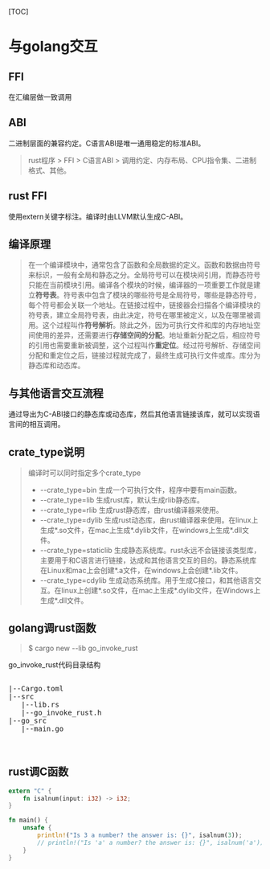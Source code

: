 [TOC]
# 与golang交互

## FFI
在汇编层做一致调用

## ABI
二进制层面的兼容约定。C语言ABI是唯一通用稳定的标准ABI。
> rust程序 > FFI > C语言ABI > 调用约定、内存布局、CPU指令集、二进制格式、其他。

## rust FFI
使用extern关键字标注。编译时由LLVM默认生成C-ABI。

## 编译原理
> 在一个编译模块中，通常包含了函数和全局数据的定义。函数和数据由符号来标识，一般有全局和静态之分。全局符号可以在模块间引用，而静态符号只能在当前模块引用。编译各个模块的时候，编译器的一项重要工作就是建立**符号表**。符号表中包含了模块的哪些符号是全局符号，哪些是静态符号，每个符号都会关联一个地址。在链接过程中，链接器会扫描各个编译模块的符号表，建立全局符号表，由此决定，符号在哪里被定义，以及在哪里被调用。这个过程叫作**符号解析**。除此之外，因为可执行文件和库的内存地址空间使用的差异，还需要进行**存储空间的分配**。地址重新分配之后，相应符号的引用也需要重新被调整，这个过程叫作**重定位**。经过符号解析、存储空间分配和重定位之后，链接过程就完成了，最终生成可执行文件或库。库分为静态库和动态库。

## 与其他语言交互流程
通过导出为C-ABI接口的静态库或动态库，然后其他语言链接该库，就可以实现语言间的相互调用。

## crate_type说明
> 编译时可以同时指定多个crate_type
> * --crate_type=bin 生成一个可执行文件，程序中要有main函数。
> * --crate_type=lib 生成rust库，默认生成rlib静态库。
> * --crate_type=rlib 生成rust静态库，由rust编译器来使用。
> * --crate_type=dylib 生成rust动态库，由rust编译器来使用。在linux上生成*.so文件，在mac上生成*.dylib文件，在windows上生成*.dll文件。
> * --crate_type=staticlib 生成静态系统库。rust永远不会链接该类型库，主要用于和C语言进行链接，达成和其他语言交互的目的。静态系统库在Linux和mac上会创建*.a文件，在windows上会创建*.lib文件。
> * --crate_type=cdylib 生成动态系统库。用于生成C接口，和其他语言交互。在linux上创建*.so文件，在mac上生成*.dylib文件，在Windows上生成*.dll文件。


## golang调rust函数

> $ cargo new --lib go_invoke_rust

go_invoke_rust代码目录结构

<pre>

|--Cargo.toml
|--src
   |--lib.rs
   |--go_invoke_rust.h
|--go_src
   |--main.go


</pre>

## rust调C函数

``` rust
extern "C" {
    fn isalnum(input: i32) -> i32;
}

fn main() {
    unsafe {
        println!("Is 3 a number? the answer is: {}", isalnum(3));
        // println!("Is 'a' a number? the answer is: {}", isalnum('a'));
    }
}
```